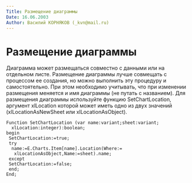 ```yaml
---
Title: Размещение диаграммы
Date: 16.06.2003
Author: Василий КОРНЯКОВ (_kvn@mail.ru)
---
```



Размещение диаграммы
====================

Диаграмма может размещаться совместно с данными или на отдельном листе.
Размещение диаграммы лучше совмещать с процессом ее создания, но можно
выполнить эту процедуру и самостоятельно. При этом необходимо учитывать,
что при изменении размещения меняется и имя диаграммы (не путать с
названием). Для размещения диаграммы используйте функцию
SetChartLocation, аргумент xlLocation которой может иметь одно из двух
значений (xlLocationAsNewSheet или xlLocationAsObject).

    Function SetChartLocation (var name:variant;sheet:variant;
      xlLocation:integer):boolean;
    begin
     SetChartLocation:=true;
     try
      name:=E.Charts.Item[name].Location(Where:=
       xlLocationAsObject,Name:=sheet).name;
     except
     SetChartLocation:=false;
     end;
    End;
